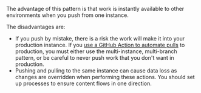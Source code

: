The advantage of this pattern is that work is instantly available to other environments when you push from one instance.

The disadvantages are:

* If you push by mistake, there is a risk the work will make it into your production instance. If you [use a GitHub Action to automate pulls](#optional-use-a-github-action-to-automate-pulls) to production, you must either use the multi-instance, multi-branch pattern, or be careful to never push work that you don't want in production.
* Pushing and pulling to the same instance can cause data loss as changes are overridden when performing these actions. You should set up processes to ensure content flows in one direction.
